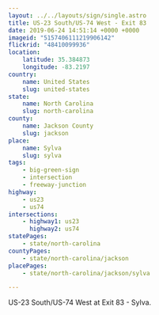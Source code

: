 ```yaml
---
layout: ../../layouts/sign/single.astro
title: US-23 South/US-74 West - Exit 83
date: 2019-06-24 14:51:14 +0000 +0000
imageid: "5157406111219906142"
flickrid: "48410099936"
location:
    latitude: 35.384873
    longitude: -83.2197
country:
    name: United States
    slug: united-states
state:
    name: North Carolina
    slug: north-carolina
county:
    name: Jackson County
    slug: jackson
place:
    name: Sylva
    slug: sylva
tags:
    - big-green-sign
    - intersection
    - freeway-junction
highway:
    - us23
    - us74
intersections:
    - highway1: us23
      highway2: us74
statePages:
    - state/north-carolina
countyPages:
    - state/north-carolina/jackson
placePages:
    - state/north-carolina/jackson/sylva

---
```

US-23 South/US-74 West at Exit 83 - Sylva.